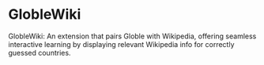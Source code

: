 # GlobleWiki
GlobleWiki: An extension that pairs Globle with Wikipedia, offering seamless interactive learning by displaying relevant Wikipedia info for correctly guessed countries.
